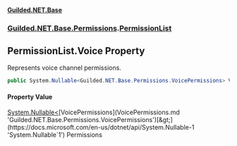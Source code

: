 #### [Guilded.NET.Base](Guilded_NET_Base.md 'Guilded.NET.Base')
### [Guilded.NET.Base.Permissions](Guilded_NET_Base.md#Guilded_NET_Base_Permissions 'Guilded.NET.Base.Permissions').[PermissionList](PermissionList.md 'Guilded.NET.Base.Permissions.PermissionList')
## PermissionList.Voice Property
Represents voice channel permissions.  
```csharp
public System.Nullable<Guilded.NET.Base.Permissions.VoicePermissions> Voice { get; set; }
```
#### Property Value
[System.Nullable&lt;](https://docs.microsoft.com/en-us/dotnet/api/System.Nullable-1 'System.Nullable`1')[VoicePermissions](VoicePermissions.md 'Guilded.NET.Base.Permissions.VoicePermissions')[&gt;](https://docs.microsoft.com/en-us/dotnet/api/System.Nullable-1 'System.Nullable`1')
Permissions
